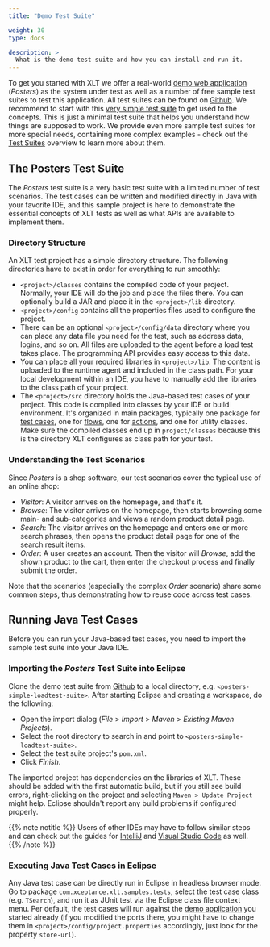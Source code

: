 ```yaml
---
title: "Demo Test Suite"

weight: 30
type: docs

description: >
  What is the demo test suite and how you can install and run it.
---
```


To get you started with XLT we offer a real-world [demo web application](../20-demo-application) (*Posters*) as the system under test as well as a number of free sample test suites to test this application. All test suites can be found on <a href="https://github.com/Xceptance?q=loadtest-suite&type=&language=" target="_blank">Github</a>. We recommend to start with this <a href="https://github.com/Xceptance/posters-simple-loadtest-suite" target="_blank">very simple test suite</a> to get used to the concepts. This is just a minimal test suite that helps you understand how things are supposed to work. We provide even more sample test suites for more special needs, containing more complex examples - check out the [Test Suites](../../test-suites) overview to learn more about them.

## The Posters Test Suite

The *Posters* test suite is a very basic test suite with a limited number of test scenarios. The test cases can be written and modified directly in Java with your favorite IDE, and this sample project is here to demonstrate the essential concepts of XLT tests as well as what APIs are available to implement them.

### Directory Structure

An XLT test project has a simple directory structure. The following directories have to exist in order for everything to run smoothly:

- `<project>/classes` contains the compiled code of your project. Normally, your IDE will do the job and place the files there. You can optionally build a JAR and place it in the `<project>/lib` directory.
- `<project>/config` contains all the properties files used to configure the project.
- There can be an optional `<project>/config/data` directory where you can place any data file you need for the test, such as address data, logins, and so on. All files are uploaded to the agent before a load test takes place. The programming API provides easy access to this data.
- You can place all your required libraries in `<project>/lib`. The content is uploaded to the runtime agent and included in the class path. For your local development within an IDE, you have to manually add the libraries to the class path of your project.
- The `<project>/src` directory holds the Java-based test cases of your project. This code is compiled into classes by your IDE or build environment. It's organized in main packages, typically one package for [test cases](../../11-glossary/#test-case-xlt), one for [flows](../../11-glossary/#flow-xlt), one for [actions](../../11-glossary/#action-xlt), and one for utility classes. Make sure the compiled classes end up in `project/classes` because this is the directory XLT configures as class path for your test.

### Understanding the Test Scenarios

Since _Posters_ is a shop software, our test scenarios cover the typical use of an online shop:
- *Visitor*: A visitor arrives on the homepage, and that's it.
- *Browse*: The visitor arrives on the homepage, then starts browsing some main- and sub-categories and views a random product detail page.
- *Search*: The visitor arrives on the homepage and enters one or more search phrases, then opens the product detail page for one of the search result items.
- *Order*: A user creates an account. Then the visitor will *Browse*, add the shown product to the cart, then enter the checkout process and finally submit the order.

Note that the scenarios (especially the complex *Order* scenario) share some common steps, thus demonstrating how to reuse code across test cases.

## Running Java Test Cases

Before you can run your Java-based test cases, you need to import the sample test suite into your Java IDE.

### Importing the _Posters_ Test Suite into Eclipse

Clone the demo test suite from <a href="https://github.com/Xceptance/posters-simple-loadtest-suite" target="_blank">Github</a> to a local directory, e.g. `<posters-simple-loadtest-suite>`. After starting Eclipse and creating a workspace, do the following:
- Open the import dialog (_File_ > _Import_ > _Maven_ > _Existing Maven Projects_).
- Select the root directory to search in and point to `<posters-simple-loadtest-suite>`.
- Select the test suite project's `pom.xml`.
- Click _Finish_.

The imported project has dependencies on the libraries of XLT. These should be added with the first automatic build, but if you still see build errors, right-clicking on the project and selecting `Maven > Update Project` might help. Eclipse shouldn't report any build problems if configured properly.

{{% note notitle %}}
Users of other IDEs may have to follow similar steps and can check out the guides for [IntelliJ](../../how-tos/intellij-test-run/) and [Visual Studio Code](../../how-tos/vs-code-test-run) as well.
{{% /note %}}

### Executing Java Test Cases in Eclipse

Any Java test case can be directly run in Eclipse in headless browser mode. Go to package `com.xceptance.xlt.samples.tests`, select the test case class (e.g. `TSearch`), and run it as JUnit test via the Eclipse class file context menu. Per default, the test cases will run against the [demo application](../20-demo-application) you started already (if you modified the ports there, you might have to change them in `<project>/config/project.properties` accordingly, just look for the property `store-url`). 

